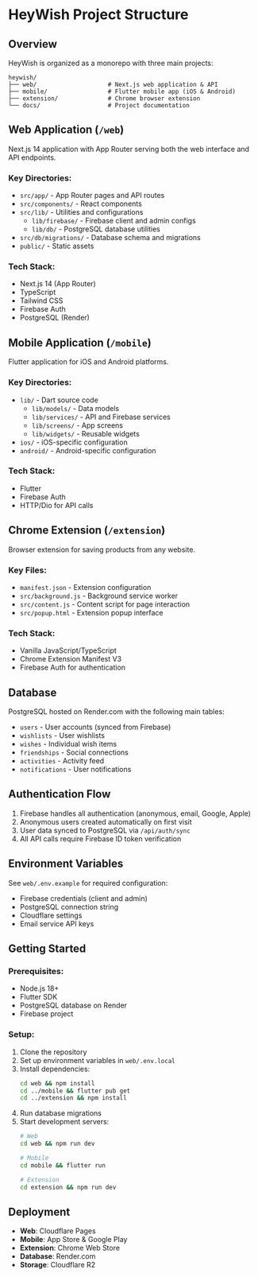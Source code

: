 # HeyWish Project Structure

## Overview
HeyWish is organized as a monorepo with three main projects:

```
heywish/
├── web/                    # Next.js web application & API
├── mobile/                 # Flutter mobile app (iOS & Android)
├── extension/              # Chrome browser extension
└── docs/                   # Project documentation
```

## Web Application (`/web`)
Next.js 14 application with App Router serving both the web interface and API endpoints.

### Key Directories:
- `src/app/` - App Router pages and API routes
- `src/components/` - React components
- `src/lib/` - Utilities and configurations
  - `lib/firebase/` - Firebase client and admin configs
  - `lib/db/` - PostgreSQL database utilities
- `src/db/migrations/` - Database schema and migrations
- `public/` - Static assets

### Tech Stack:
- Next.js 14 (App Router)
- TypeScript
- Tailwind CSS
- Firebase Auth
- PostgreSQL (Render)

## Mobile Application (`/mobile`)
Flutter application for iOS and Android platforms.

### Key Directories:
- `lib/` - Dart source code
  - `lib/models/` - Data models
  - `lib/services/` - API and Firebase services
  - `lib/screens/` - App screens
  - `lib/widgets/` - Reusable widgets
- `ios/` - iOS-specific configuration
- `android/` - Android-specific configuration

### Tech Stack:
- Flutter
- Firebase Auth
- HTTP/Dio for API calls

## Chrome Extension (`/extension`)
Browser extension for saving products from any website.

### Key Files:
- `manifest.json` - Extension configuration
- `src/background.js` - Background service worker
- `src/content.js` - Content script for page interaction
- `src/popup.html` - Extension popup interface

### Tech Stack:
- Vanilla JavaScript/TypeScript
- Chrome Extension Manifest V3
- Firebase Auth for authentication

## Database
PostgreSQL hosted on Render.com with the following main tables:
- `users` - User accounts (synced from Firebase)
- `wishlists` - User wishlists
- `wishes` - Individual wish items
- `friendships` - Social connections
- `activities` - Activity feed
- `notifications` - User notifications

## Authentication Flow
1. Firebase handles all authentication (anonymous, email, Google, Apple)
2. Anonymous users created automatically on first visit
3. User data synced to PostgreSQL via `/api/auth/sync`
4. All API calls require Firebase ID token verification

## Environment Variables
See `web/.env.example` for required configuration:
- Firebase credentials (client and admin)
- PostgreSQL connection string
- Cloudflare settings
- Email service API keys

## Getting Started

### Prerequisites:
- Node.js 18+
- Flutter SDK
- PostgreSQL database on Render
- Firebase project

### Setup:
1. Clone the repository
2. Set up environment variables in `web/.env.local`
3. Install dependencies:
   ```bash
   cd web && npm install
   cd ../mobile && flutter pub get
   cd ../extension && npm install
   ```
4. Run database migrations
5. Start development servers:
   ```bash
   # Web
   cd web && npm run dev
   
   # Mobile
   cd mobile && flutter run
   
   # Extension
   cd extension && npm run dev
   ```

## Deployment
- **Web**: Cloudflare Pages
- **Mobile**: App Store & Google Play
- **Extension**: Chrome Web Store
- **Database**: Render.com
- **Storage**: Cloudflare R2